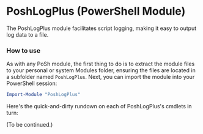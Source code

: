 # PoshLogPlus (PowerShell Module)

The PoshLogPlus module facilitates script logging, making it easy to output log data to a file.

### How to use

As with any PoSh module, the first thing to do is to extract the module files to your personal or system Modules folder, ensuring the files are located in a subfolder named `PoshLogPlus`. Next, you can import the module into your PowerShell session:

```powershell
Import-Module "PoshLogPlus"
```

Here's the quick-and-dirty rundown on each of PoshLogPlus's cmdlets in turn:

(To be continued.)

